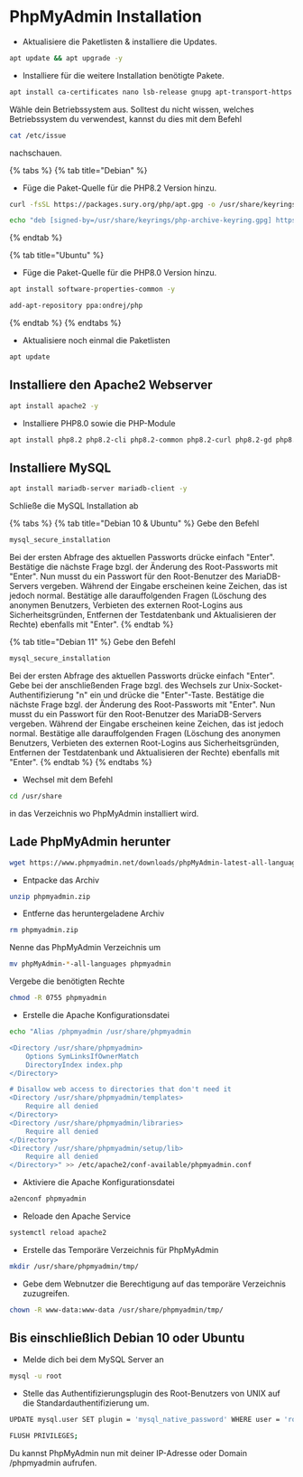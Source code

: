 # PhpMyAdmin Installation

* Aktualisiere die Paketlisten & installiere die Updates.

```bash
apt update && apt upgrade -y
```

* Installiere für die weitere Installation benötigte Pakete.

```bash
apt install ca-certificates nano lsb-release gnupg apt-transport-https curl unzip -y
```

Wähle dein Betriebssystem aus. Solltest du nicht wissen, welches Betriebssystem du verwendest, kannst du dies mit dem Befehl

```bash
cat /etc/issue
```

nachschauen.

{% tabs %}
{% tab title="Debian" %}
* Füge die Paket-Quelle für die PHP8.2 Version hinzu.

```bash
curl -fsSL https://packages.sury.org/php/apt.gpg -o /usr/share/keyrings/php-archive-keyring.gpg
```

```bash
echo "deb [signed-by=/usr/share/keyrings/php-archive-keyring.gpg] https://packages.sury.org/php/ $(lsb_release -sc) main" > /etc/apt/sources.list.d/php.list
```
{% endtab %}

{% tab title="Ubuntu" %}
* Füge die Paket-Quelle für die PHP8.0 Version hinzu.

```bash
apt install software-properties-common -y
```

```bash
add-apt-repository ppa:ondrej/php
```
{% endtab %}
{% endtabs %}

* Aktualisiere noch einmal die Paketlisten

```bash
apt update
```

## Installiere den Apache2 Webserver

```bash
apt install apache2 -y
```

* Installiere PHP8.0 sowie die PHP-Module

```bash
apt install php8.2 php8.2-cli php8.2-common php8.2-curl php8.2-gd php8.2-intl php8.2-mbstring php8.2-mysql php8.2-opcache php8.2-readline php8.2-xml php8.2-xsl php8.2-zip php8.2-bz2 libapache2-mod-php8.2 -y
```

## Installiere MySQL

```bash
apt install mariadb-server mariadb-client -y
```

Schließe die MySQL Installation ab

{% tabs %}
{% tab title="Debian 10 & Ubuntu" %}
Gebe den Befehl

```bash
mysql_secure_installation
```

Bei der ersten Abfrage des aktuellen Passworts drücke einfach "Enter". Bestätige die nächste Frage bzgl. der Änderung des Root-Passworts mit "Enter". Nun musst du ein Passwort für den Root-Benutzer des MariaDB-Servers vergeben. Während der Eingabe erscheinen keine Zeichen, das ist jedoch normal. Bestätige alle darauffolgenden Fragen (Löschung des anonymen Benutzers, Verbieten des externen Root-Logins aus Sicherheitsgründen, Entfernen der Testdatenbank und Aktualisieren der Rechte) ebenfalls mit "Enter".
{% endtab %}

{% tab title="Debian 11" %}
Gebe den Befehl

```bash
mysql_secure_installation
```

Bei der ersten Abfrage des aktuellen Passworts drücke einfach "Enter". Gebe bei der anschließenden Frage bzgl. des Wechsels zur Unix-Socket-Authentifizierung "n" ein und drücke die "Enter"-Taste. Bestätige die nächste Frage bzgl. der Änderung des Root-Passworts mit "Enter". Nun musst du ein Passwort für den Root-Benutzer des MariaDB-Servers vergeben. Während der Eingabe erscheinen keine Zeichen, das ist jedoch normal. Bestätige alle darauffolgenden Fragen (Löschung des anonymen Benutzers, Verbieten des externen Root-Logins aus Sicherheitsgründen, Entfernen der Testdatenbank und Aktualisieren der Rechte) ebenfalls mit "Enter".
{% endtab %}
{% endtabs %}

* Wechsel mit dem Befehl

```bash
cd /usr/share
```

in das Verzeichnis wo PhpMyAdmin installiert wird.

## Lade PhpMyAdmin herunter

```bash
wget https://www.phpmyadmin.net/downloads/phpMyAdmin-latest-all-languages.zip -O phpmyadmin.zip
```

* Entpacke das Archiv

```bash
unzip phpmyadmin.zip
```

* Entferne das heruntergeladene Archiv

```bash
rm phpmyadmin.zip
```

Nenne das PhpMyAdmin Verzeichnis um

```bash
mv phpMyAdmin-*-all-languages phpmyadmin
```

Vergebe die benötigten Rechte

```bash
chmod -R 0755 phpmyadmin
```

* Erstelle die Apache Konfigurationsdatei

```bash
echo "Alias /phpmyadmin /usr/share/phpmyadmin

<Directory /usr/share/phpmyadmin>
    Options SymLinksIfOwnerMatch
    DirectoryIndex index.php
</Directory>

# Disallow web access to directories that don't need it
<Directory /usr/share/phpmyadmin/templates>
    Require all denied
</Directory>
<Directory /usr/share/phpmyadmin/libraries>
    Require all denied
</Directory>
<Directory /usr/share/phpmyadmin/setup/lib>
    Require all denied
</Directory>" >> /etc/apache2/conf-available/phpmyadmin.conf
```

* Aktiviere die Apache Konfigurationsdatei

```bash
a2enconf phpmyadmin
```

* Reloade den Apache Service

```bash
systemctl reload apache2
```

* Erstelle das Temporäre Verzeichnis für PhpMyAdmin

```bash
mkdir /usr/share/phpmyadmin/tmp/
```

* Gebe dem Webnutzer die Berechtigung auf das temporäre Verzeichnis zuzugreifen.

```bash
chown -R www-data:www-data /usr/share/phpmyadmin/tmp/
```

## Bis einschließlich Debian 10 oder Ubuntu

* Melde dich bei dem MySQL Server an

```bash
mysql -u root
```

* Stelle das Authentifizierungsplugin des Root-Benutzers von UNIX auf die Standardauthentifizierung um.

```bash
UPDATE mysql.user SET plugin = 'mysql_native_password' WHERE user = 'root' AND plugin = 'unix_socket';
```

```bash
FLUSH PRIVILEGES;
```

Du kannst PhpMyAdmin nun mit deiner IP-Adresse oder Domain /phpmyadmin aufrufen.
